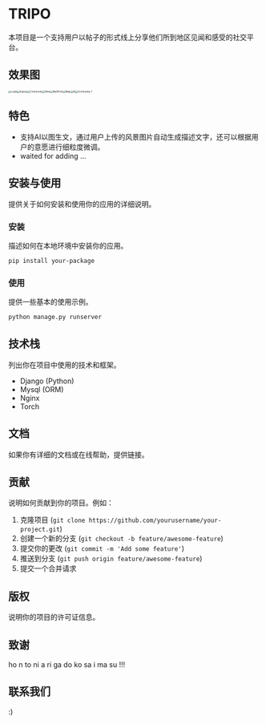 # TRIPO

本项目是一个支持用户以帖子的形式线上分享他们所到地区见闻和感受的社交平台。

## 效果图

<img src="/Users/huzhangyi/Library/CloudStorage/OneDrive-whu.edu.cn/课内学习/大三上/大软/Tripo_backend/assets/Tripo/Login.png" alt="Login" style="zoom:33%;" /><img src="/Users/huzhangyi/Library/CloudStorage/OneDrive-whu.edu.cn/课内学习/大三上/大软/Tripo_backend/assets/Tripo/Signup.png" alt="Signup" style="zoom:33%;" /><img src="/Users/huzhangyi/Library/CloudStorage/OneDrive-whu.edu.cn/课内学习/大三上/大软/Tripo_backend/assets/Tripo/Community.png" alt="Community" style="zoom:33%;" /><img src="/Users/huzhangyi/Library/CloudStorage/OneDrive-whu.edu.cn/课内学习/大三上/大软/Tripo_backend/assets/Tripo/New.png" alt="New" style="zoom:33%;" /><img src="/Users/huzhangyi/Library/CloudStorage/OneDrive-whu.edu.cn/课内学习/大三上/大软/Tripo_backend/assets/Tripo/MultiPost.png" alt="MultiPost" style="zoom:33%;" /><img src="/Users/huzhangyi/Library/CloudStorage/OneDrive-whu.edu.cn/课内学习/大三上/大软/Tripo_backend/assets/Tripo/Map.png" alt="Map" style="zoom:33%;" /><img src="/Users/huzhangyi/Library/CloudStorage/OneDrive-whu.edu.cn/课内学习/大三上/大软/Tripo_backend/assets/Tripo/AI.png" alt="AI" style="zoom:33%;" /><img src="/Users/huzhangyi/Library/CloudStorage/OneDrive-whu.edu.cn/课内学习/大三上/大软/Tripo_backend/assets/Tripo/Community-1.png" alt="Community-1" style="zoom:33%;" />



## 特色

- 支持AI以图生文，通过用户上传的风景图片自动生成描述文字，还可以根据用户的意愿进行细粒度微调。
- waited for adding ...

## 安装与使用

提供关于如何安装和使用你的应用的详细说明。

### 安装

描述如何在本地环境中安装你的应用。

```bash
pip install your-package
```

### 使用

提供一些基本的使用示例。

```bash
python manage.py runserver
```

## 技术栈

列出你在项目中使用的技术和框架。

- Django (Python)
- Mysql (ORM)
- Nginx
- Torch

## 文档

如果你有详细的文档或在线帮助，提供链接。

## 贡献

说明如何贡献到你的项目。例如：

1. 克隆项目 (`git clone https://github.com/yourusername/your-project.git`)
2. 创建一个新的分支 (`git checkout -b feature/awesome-feature`)
3. 提交你的更改 (`git commit -m 'Add some feature'`)
4. 推送到分支 (`git push origin feature/awesome-feature`)
5. 提交一个合并请求

## 版权

说明你的项目的许可证信息。

## 致谢

ho n to ni a ri ga do ko sa i ma su !!!

## 联系我们

:)


